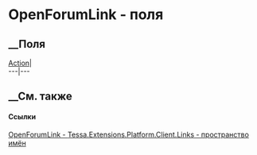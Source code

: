 # OpenForumLink - поля
##  __Поля
[Action](F_Tessa_Extensions_Platform_Client_Links_OpenForumLink_Action.htm)|  
---|---  
## __См. также
#### Ссылки
[OpenForumLink - ](T_Tessa_Extensions_Platform_Client_Links_OpenForumLink.htm)
[Tessa.Extensions.Platform.Client.Links - пространство
имён](N_Tessa_Extensions_Platform_Client_Links.htm)
